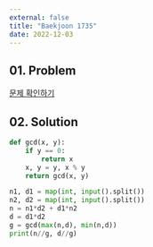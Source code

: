 ```yaml
---
external: false
title: "Baekjoon 1735"
date: 2022-12-03
---
```


## 01. Problem

[문제 확인하기](https://www.acmicpc.net/problem/1735)

## 02. Solution

```Python
def gcd(x, y):
    if y == 0:
        return x
    x, y = y, x % y 
    return gcd(x, y)

n1, d1 = map(int, input().split())
n2, d2 = map(int, input().split())
n = n1*d2 + d1*n2
d = d1*d2
g = gcd(max(n,d), min(n,d))
print(n//g, d//g)
```
